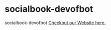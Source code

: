 # socialbook-devofbot
socialbook-devofbot
[Checkout our Website here.](https://shizone-tech.github.io/socialbook-devofbot/)
